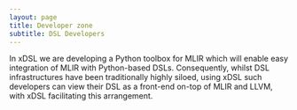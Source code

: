 ```yaml
---
layout: page
title: Developer zone
subtitle: DSL Developers
---
```


In xDSL we are developing a Python toolbox for MLIR which will enable easy integration of MLIR with Python-based DSLs. Consequently, whilst DSL infrastructures have been traditionally highly siloed, using xDSL such developers can view their DSL as a front-end on-top of MLIR and LLVM, with xDSL facilitating this arrangement. 
